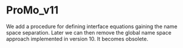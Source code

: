 # ProMo_v11
We add a procedure for defining interface equations gaining the name space separation.
Later we can then remove the global name space approach implemented in version 10. It becomes obsolete.
